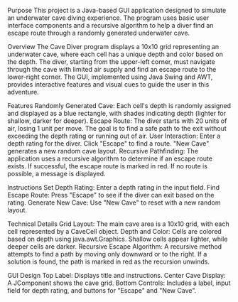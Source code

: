 Purpose
This project is a Java-based GUI application designed to simulate an underwater cave diving experience. The program uses basic user interface components and a recursive algorithm to help a diver find an escape route through a randomly generated underwater cave.

Overview
The Cave Diver program displays a 10x10 grid representing an underwater cave, where each cell has a unique depth and color based on the depth. The diver, starting from the upper-left corner, must navigate through the cave with limited air supply and find an escape route to the lower-right corner. The GUI, implemented using Java Swing and AWT, provides interactive features and visual cues to guide the user in this adventure.

Features
    Randomly Generated Cave: Each cell's depth is randomly assigned and displayed as a blue rectangle, with shades indicating depth (lighter for shallow, darker for deeper).
    Escape Route: The diver starts with 20 units of air, losing 1 unit per move. The goal is to find a safe path to the exit without exceeding the depth rating or running out of air.
    User Interaction:
        Enter a depth rating for the diver.
        Click "Escape" to find a route.
        "New Cave" generates a new random cave layout.
    Recursive Pathfinding: The application uses a recursive algorithm to determine if an escape route exists.
        If successful, the escape route is marked in red.
        If no route is possible, a message is displayed.

Instructions
    Set Depth Rating: Enter a depth rating in the input field.
    Find Escape Route: Press "Escape" to see if the diver can exit based on the rating.
    Generate New Cave: Use "New Cave" to reset with a new random layout.

Technical Details
    Grid Layout: The main cave area is a 10x10 grid, with each cell represented by a CaveCell object.
    Depth and Color: Cells are colored based on depth using java.awt.Graphics. Shallow cells appear lighter, while deeper cells are darker.
    Recursive Escape Algorithm: A recursive method attempts to find a path by moving only downward or to the right. If a solution is found, the path is marked in red as the recursion unwinds.

GUI Design
    Top Label: Displays title and instructions.
    Center Cave Display: A JComponent shows the cave grid.
    Bottom Controls: Includes a label, input field for depth rating, and buttons for "Escape" and "New Cave".
